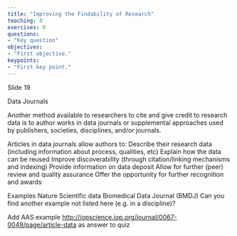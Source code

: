 ```yaml
---
title: "Improving the Findability of Research"
teaching: 0
exercises: 0
questions:
- "Key question"
objectives:
- "First objective."
keypoints:
- "First key point."
---
```



Slide 19

Data Journals

Another method available to researchers to cite and give credit to research data is to author works in data journals or supplemental approaches used by publishers, societies, disciplines, and/or journals. 

Articles in data journals allow authors to:
Describe their research data (including information about process, qualities, etc)
Explain how the data can be reused
Improve discoverability (through citation/linking mechanisms and indexing)
Provide information on data deposit
Allow for further (peer) review and quality assurance
Offer the opportunity for further recognition and awards

Examples
Nature Scientific data 
Biomedical Data Journal (BMDJ)
Can you find another example not listed here (e.g. in a discipline)?

Add AAS example http://iopscience.iop.org/journal/0067-0049/page/article-data as answer to quiz
